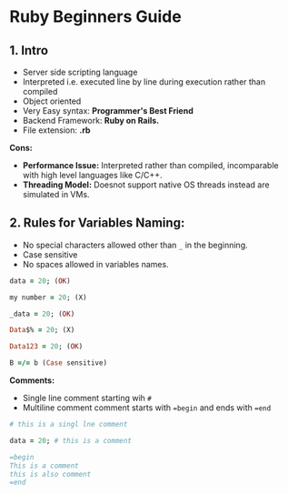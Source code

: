 # Ruby Beginners Guide

## 1. Intro
- Server side scripting language
- Interpreted i.e. executed line by line during execution rather than compiled
- Object oriented
- Very Easy syntax: **Programmer's Best Friend**
- Backend Framework: **Ruby on Rails.**
- File extension: **.rb**

**Cons:**
- **Performance Issue:** Interpreted rather than compiled, incomparable with high level languages like C/C++.
- **Threading Model:** Doesnot support native OS threads instead are simulated in VMs.

## 2. Rules for Variables Naming:

- No special characters allowed other than `_` in the beginning.
- Case sensitive
- No spaces allowed in variables names.

```rb
data = 20; (OK)

my number = 20; (X)

_data = 20; (OK)

Data$% = 20; (X)

Data123 = 20; (OK)

B =/= b (Case sensitive)
```

**Comments:**
- Single line comment starting wih `#`
- Multiline comment comment starts with `=begin` and ends with `=end`

```rb
# this is a singl lne comment

data = 20; # this is a comment

=begin
This is a comment
this is also comment
=end
```